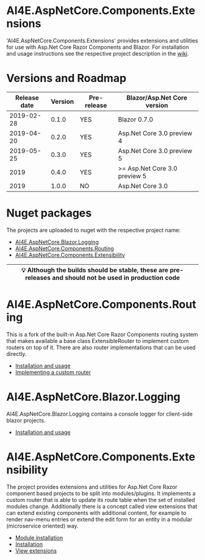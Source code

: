 # AI4E.AspNetCore.Components.Extensions
'AI4E.AspNetCore.Components.Extensions' provides extensions and utilities for use with Asp.Net Core Razor Components and Blazor.
For installation and usage instructions see the respective project description in the [wiki](https://github.com/AI4E/AI4E.AspNetCore.Components.Extensions/wiki/Home).

# Versions and Roadmap

| Release date | Version | Pre-release | Blazor/Asp.Net Core version |
| --- | --- | --- | --- |
| 2019-02-28 | 0.1.0 | YES | Blazor 0.7.0 |
| 2019-04-20 | 0.2.0 | YES | Asp.Net Core 3.0 preview 4 |
| 2019-05-25 | 0.3.0 | YES | Asp.Net Core 3.0 preview 5 |
| 2019 | 0.4.0 | YES | >= Asp.Net Core 3.0 preview 5 |
| 2019 | 1.0.0 | NO | Asp.Net Core 3.0 |

# Nuget packages
The projects are uploaded to nuget with the respective project name:
* [AI4E.AspNetCore.Blazor.Logging](https://www.nuget.org/packages/AI4E.AspNetCore.Blazor.Logging/)
* [AI4E.AspNetCore.Components.Routing](https://www.nuget.org/packages/AI4E.AspNetCore.Components.Routing/)
* [AI4E.AspNetCore.Components.Extensibility](https://www.nuget.org/packages/AI4E.AspNetCore.Components.Extensibility/)

|  :bulb: Although the builds should be stable, these are pre-releases and should not be used in production code |
| --- |

# AI4E.AspNetCore.Components.Routing
This is a fork of the built-in Asp.Net Core Razor Components routing system that makes available a base class ExtensibleRouter to implement custom routers on top of it. There are also router implementations that can be used directly.
* [Installation and usage](https://github.com/AI4E/AI4E.AspNetCore.Components.Extensions/wiki/AI4E.AspNetCore.Components.Routing#install-and-usage)
* [Implementing a custom router](https://github.com/AI4E/AI4E.AspNetCore.Components.Extensions/wiki/AI4E.AspNetCore.Components.Routing#implementing-a-custom-router)

# AI4E.AspNetCore.Blazor.Logging
AI4E.AspNetCore.Blazor.Logging contains a console logger for client-side blazor projects.
* [Installation and usage](https://github.com/AI4E/AI4E.AspNetCore.Components.Extensions/wiki/AI4E.AspNetCore.Blazor.Logging)

# AI4E.AspNetCore.Components.Extensibility
The project provides extensions and utilities for Asp.Net Core Razor component based projects to be split into modules/plugins. It implements a custom router that is able to update its route table when the set of installed modules change. Additionally there is a concept called view extensions that can extend existing components with additional content, for example to render nav-menu entries or extend the edit form for an entity in a modular (microservice oriented) way.
* [Module installation](https://github.com/AI4E/AI4E.AspNetCore.Components.Extensions/wiki/AI4E.AspNetCore.Components.Extensibility#module-installation)
* [Installation](https://github.com/AI4E/AI4E.AspNetCore.Components.Extensions/wiki/AI4E.AspNetCore.Components.Extensibility#installation)
* [View extensions](https://github.com/AI4E/AI4E.AspNetCore.Components.Extensions/wiki/AI4E.AspNetCore.Components.Extensibility#view-extensions)

